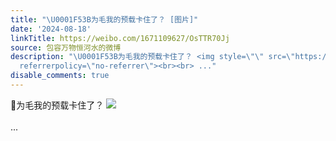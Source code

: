 ```yaml
---
title: "\U0001F53B为毛我的预载卡住了？ [图片]"
date: '2024-08-18'
linkTitle: https://weibo.com/1671109627/OsTTR70Jj
source: 包容万物恒河水的微博
description: "\U0001F53B为毛我的预载卡住了？ <img style=\"\" src=\"https://tvax1.sinaimg.cn/large/639b1bfbly1hssi0d8j8mj20yx02n0tk.jpg\"
  referrerpolicy=\"no-referrer\"><br><br> ..."
disable_comments: true
---
```

🔻为毛我的预载卡住了？ <img style="" src="https://tvax1.sinaimg.cn/large/639b1bfbly1hssi0d8j8mj20yx02n0tk.jpg" referrerpolicy="no-referrer"><br><br> ...